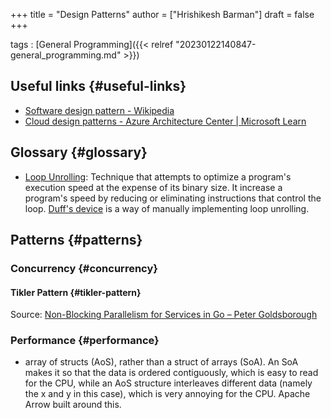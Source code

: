 +++
title = "Design Patterns"
author = ["Hrishikesh Barman"]
draft = false
+++

tags
: [General Programming]({{< relref "20230122140847-general_programming.md" >}})


## Useful links {#useful-links}

-   [Software design pattern - Wikipedia](https://en.wikipedia.org/wiki/Software_design_pattern)
-   [Cloud design patterns - Azure Architecture Center | Microsoft Learn](https://learn.microsoft.com/en-us/azure/architecture/patterns/)


## Glossary {#glossary}

-   [Loop Unrolling](https://en.wikipedia.org/wiki/Loop_unrolling): Technique that attempts to optimize a program's execution speed at the expense of its binary size. It increase a program's speed by reducing or eliminating instructions that control the loop. [Duff's device](https://stackoverflow.com/questions/514118/how-does-duffs-device-work) is a way of manually implementing loop unrolling.


## Patterns {#patterns}


### Concurrency {#concurrency}


#### Tikler Pattern {#tikler-pattern}

Source: [Non-Blocking Parallelism for Services in Go – Peter Goldsborough](http://www.goldsborough.me/go/2020/12/06/12-24-24-non-blocking_parallelism_for_services_in_go/)


### Performance {#performance}

-   array of structs (AoS), rather than a struct of arrays (SoA). An SoA makes it so that the data is ordered contiguously, which is easy to read for the CPU, while an AoS structure interleaves different data (namely the x and y in this case), which is very annoying for the CPU. Apache Arrow built around this.
